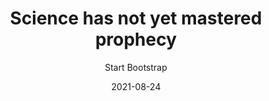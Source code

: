 ---
title: Science has not yet mastered prophecy
description: We predict too much for the next year and yet far too little for the next ten
author: Start Bootstrap
featured_image: /assets/img/post-bg.jpg
date: 2021-08-24
draft: false
page_type: post
---